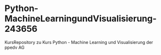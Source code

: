 # Python-MachineLearningundVisualisierung-243656
KursRepository zu Kurs Python - Machine Learning und Visualisierung der ppedv AG

